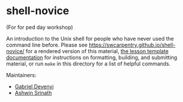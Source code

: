 shell-novice
============

(For for ped day workshop)

An introduction to the Unix shell for people who have never used the command line before.
Please see <https://swcarpentry.github.io/shell-novice/> for a rendered version of this material,
[the lesson template documentation][lesson-example]
for instructions on formatting, building, and submitting material,
or run `make` in this directory for a list of helpful commands.

Maintainers:

* [Gabriel Devenyi][devenyi_gabriel]
* [Ashwin Srinath][srinath_ashwin]

[devenyi_gabriel]: http://software-carpentry.org/team/#devenyi_gabriel
[srinath_ashwin]: http://software-carpentry.org/team/#srinath_ashwin
[lesson-example]: https://swcarpentry.github.io/lesson-example/
